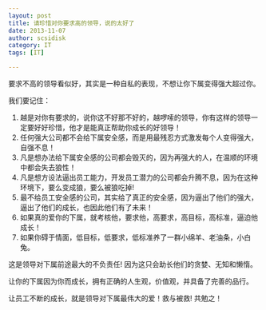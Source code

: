 ```yaml
---
layout: post
title: 请珍惜对你要求高的领导，说的太好了
date: 2013-11-07
author: scsidisk
category: IT
tags: [IT]

---
```


要求不高的领导看似好，其实是一种自私的表现，不想让你下属变得强大超过你。

我们要记住：

1. 越是对你有要求的，说你这不好那不好的，越啰嗦的领导，你有这样的领导一定要好好珍惜，他才是能真正帮助你成长的好领导！
2. 任何强大公司都不会给下属安全感，而是用最残忍方式激发每个人变得强大，自强不息！
3. 凡是想办法给下属安全感的公司都会毁灭的，因为再强大的人，在温顺的环境中都会失去狼性！
4. 凡是想方设法逼出员工能力，开发员工潜力的公司都会升腾不息，因为在这种环境下，要么变成狼，要么被狼吃掉!
5. 最不给员工安全感的公司，其实给了真正的安全感，因为逼出了他们的强大，逼出了他们的成长，也因此他们有了未来！
6. 如果真的爱你的下属，就考核他，要求他，高要求，高目标，高标准，逼迫他成长！
7. 如果你碍于情面，低目标，低要求，低标准养了一群小绵羊、老油条，小白兔。

这是领导对下属前途最大的不负责任! 因为这只会助长他们的贪婪、无知和懒惰。

让你的下属因为你而成长，拥有正确的人生观，价值观，并具备了完善的品行。

让员工不断的成长，就是领导对下属最伟大的爱！救与被救! 共勉之！